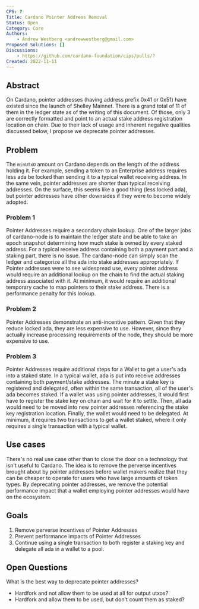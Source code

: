 ```yaml
---
CPS: ?
Title: Cardano Pointer Address Removal
Status: Open
Category: Core
Authors:
    - Andrew Westberg <andrewwestberg@gmail.com>
Proposed Solutions: []
Discussions:
    - https://github.com/cardano-foundation/cips/pulls/?
Created: 2022-11-11
---
```


## Abstract
On Cardano, pointer addresses (having address prefix 0x41 or 0x51) have existed since the launch of Shelley Mainnet. There is a grand total of 11 of them in the ledger state as of the writing of this document. Of those, only 3 are correctly formatted and point to an actual stake address registration location on chain. Due to their lack of usage and inherent negative qualities discussed below, I propose we deprecate pointer addresses. 

## Problem
The `minUTxO` amount on Cardano depends on the length of the address holding it. For example, sending a token to an Enterprise address requires less ada be locked than sending it to a typical wallet receiving address. In the same vein, pointer addresses are shorter than typical receiving addresses. On the surface, this seems like a good thing (less locked ada), but pointer addresses have other downsides if they were to become widely adopted.

### Problem 1
Pointer Addresses require a secondary chain lookup. One of the larger jobs of cardano-node is to maintain the ledger state and be able to take an epoch snapshot determining how much stake is owned by every staked address. For a typical receive address containing both a payment part and a staking part, there is no issue. The cardano-node can simply scan the ledger and categorize all the ada into stake addresses appropriately. If Pointer addresses were to see widespread use, every pointer address would require an additional lookup on the chain to find the actual staking address associated with it. At minimum, it would require an additional temporary cache to map pointers to their stake address. There is a performance penalty for this lookup.

### Problem 2
Pointer Addresses demonstrate an anti-incentive pattern. Given that they reduce locked ada, they are less expensive to use. However, since they actually increase processing requirements of the node, they should be more expensive to use.

### Problem 3
Pointer Addresses require additional steps for a Wallet to get a user's ada into a staked state. In a typical wallet, ada is put into receive addresses containing both payment/stake addresses. The minute a stake key is registered and delegated, often within the same transaction, all of the user's ada becomes staked. If a wallet was using pointer addresses, it would first have to register the stake key on chain and wait for it to settle. Then, all ada would need to be moved into new pointer addresses referencing the stake key registration location. Finally, the wallet would need to be delegated. At minimum, it requires two transactions to get a wallet staked, where it only requires a single transaction with a typical wallet.

## Use cases
There's no real use case other than to close the door on a technology that isn't useful to Cardano. The idea is to remove the perverse incentives brought about by pointer addresses before wallet makers realize that they can be cheaper to operate for users who have large amounts of token types. By deprecating pointer addresses, we remove the potential performance impact that a wallet employing pointer addresses would have on the ecosystem.


## Goals
 1. Remove perverse incentives of Pointer Addresses
 2. Prevent performance impacts of Pointer Addresses
 3. Continue using a single transaction to both register a staking key and delegate all ada in a wallet to a pool.

## Open Questions
What is the best way to deprecate pointer addresses?
 - Hardfork and not allow them to be used at all for output utxos? 
 - Hardfork and allow them to be used, but don't count them as staked?